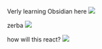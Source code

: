 



Verly learning Obsidian here 
![](Screenshot%202022-12-16%20at%2011.50.42%20PM.png)



zerba
![](Screenshot%202022-12-27%20at%202.15.20%20AM.png)


how will this react?
![](aharo_1.png)